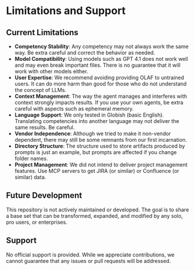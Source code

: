 # Limitations and Support

## Current Limitations

- **Competency Stability**: Any competency may not always work the same way. Be extra careful and correct the behavior as needed.
- **Model Compatibility**: Using models such as GPT 4.1 does not work well and may even break important files. There is no guarantee that it will work with other models either.
- **User Expertise**: We recommend avoiding providing OLAF to untrained users. It can do more harm than good for those who do not understand the concept of LLMs.
- **Context Management**: The way the agent manages and interferes with context strongly impacts results. If you use your own agents, be extra careful with aspects such as ephemeral memory.
- **Language Support**: We only tested in Globish (basic English). Translating competencies into another language may not deliver the same results. Be careful.
- **Vendor Independence**: Although we tried to make it non-vendor dependent, there may still be some remnants from our first incarnation.
- **Directory Structure**: The structure used to store artifacts produced by prompts is just an example, but prompts are affected if you change folder names.
- **Project Management**: We did not intend to deliver project management features. Use MCP servers to get JIRA (or similar) or Confluence (or similar) data.

## Future Development
This repository is not actively maintained or developed. The goal is to share a base set that can be transformed, expanded, and modified by any solo, pro users, or enterprises.

## Support
No official support is provided. While we appreciate contributions, we cannot guarantee that any issues or pull requests will be addressed.

